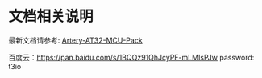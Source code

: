 
# 文档相关说明

最新文档请参考: [Artery-AT32-MCU-Pack](https://github.com/Artery-MCU/Artery-AT32-MCU-Pack)

百度云：https://pan.baidu.com/s/1BQQz91QhJcyPF-mLMIsPJw   password: t3io
